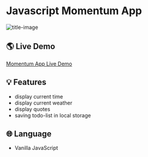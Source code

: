 # Javascript Momentum App

![title-image](https://user-images.githubusercontent.com/61649201/132135659-181290fe-9704-469d-ba4a-385f8c06beb7.PNG)

## 🌎 Live Demo

[Momentum App Live Demo](https://jiyoung-dev.github.io/js-challenge/)

## 💡 Features

- display current time
- display current weather
- display quotes
- saving todo-list in local storage

## 🌐 Language

- Vanilla JavaScript
